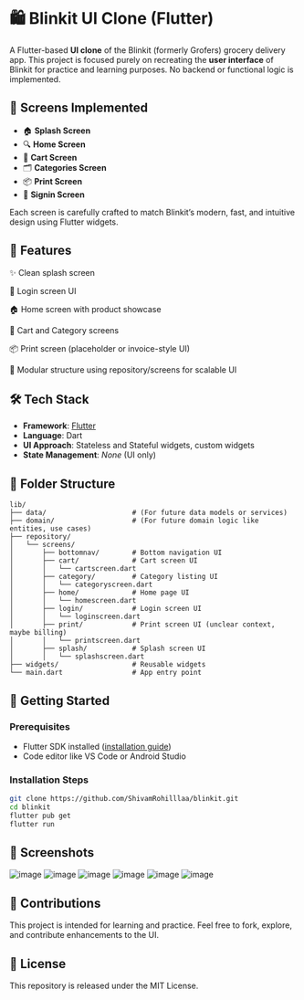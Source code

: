 # 🛍️ Blinkit UI Clone (Flutter)

A Flutter-based **UI clone** of the Blinkit (formerly Grofers) grocery delivery app. This project is focused purely on recreating the **user interface** of Blinkit for practice and learning purposes. No backend or functional logic is implemented.

## 📱 Screens Implemented

* 🏠 **Splash Screen**
* 🔍 **Home Screen**
* 🧺 **Cart Screen**
* 🗂️ **Categories Screen**
* 📦 **Print Screen**
* 👤 **Signin Screen**

Each screen is carefully crafted to match Blinkit’s modern, fast, and intuitive design using Flutter widgets.

## 🚀 Features
✨ Clean splash screen

👤 Login screen UI

🏠 Home screen with product showcase

🛒 Cart and Category screens

📦 Print screen (placeholder or invoice-style UI)

🔁 Modular structure using repository/screens for scalable UI

## 🛠 Tech Stack

* **Framework**: [Flutter](https://flutter.dev/)
* **Language**: Dart
* **UI Approach**: Stateless and Stateful widgets, custom widgets
* **State Management**: *None* (UI only)

## 📁 Folder Structure
```
lib/
├── data/                     # (For future data models or services)
├── domain/                   # (For future domain logic like entities, use cases)
├── repository/
│   └── screens/
│       ├── bottomnav/        # Bottom navigation UI
│       ├── cart/             # Cart screen UI
│       │   └── cartscreen.dart
│       ├── category/         # Category listing UI
│       │   └── categoryscreen.dart
│       ├── home/             # Home page UI
│       │   └── homescreen.dart
│       ├── login/            # Login screen UI
│       │   └── loginscreen.dart
│       ├── print/            # Print screen UI (unclear context, maybe billing)
│       │   └── printscreen.dart
│       ├── splash/           # Splash screen UI
│       │   └── splashscreen.dart
├── widgets/                  # Reusable widgets
└── main.dart                 # App entry point
```
## 🚀 Getting Started

### Prerequisites

* Flutter SDK installed ([installation guide](https://docs.flutter.dev/get-started/install))
* Code editor like VS Code or Android Studio

### Installation Steps

```bash
git clone https://github.com/ShivamRohilllaa/blinkit.git
cd blinkit
flutter pub get
flutter run
```

## 📸 Screenshots

![image](https://github.com/user-attachments/assets/54939375-0502-42e3-8ecc-ca80bf43f94b)
![image](https://github.com/user-attachments/assets/5ee45446-f3f3-4d71-894b-a01ac3f20a5c)
![image](https://github.com/user-attachments/assets/9c1112dd-b393-4f7d-aab9-db26fa4915da)
![image](https://github.com/user-attachments/assets/5cda2629-cbcc-447e-b85c-bab755f30d77)
![image](https://github.com/user-attachments/assets/d19d9428-aab7-4383-a540-1566ffbe4209)
![image](https://github.com/user-attachments/assets/63d81f09-c49a-4fb9-8f1f-0e1c0836d233)


## 🤝 Contributions

This project is intended for learning and practice. Feel free to fork, explore, and contribute enhancements to the UI.

## 📄 License

This repository is released under the MIT License.

